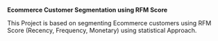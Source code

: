 **Ecommerce Customer Segmentation using RFM Score**

This Project is based on segmenting Ecommerce customers using RFM Score (Recency, Frequency, Monetary) using statistical Approach.

